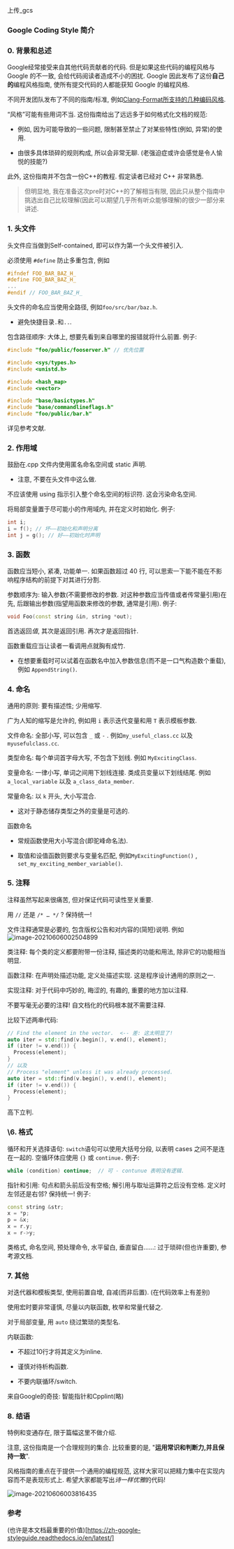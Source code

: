 上传_gcs

### Google Coding Style 简介

### 0. 背景和总述

Google经常接受来自其他代码贡献者的代码. 但是如果这些代码的编程风格与 Google 的不一致, 会给代码阅读者造成不小的困扰. Google 因此发布了这份**自己的**编程风格指南, 使所有提交代码的人都能获知 Google 的编程风格. 

不同开发团队发布了不同的指南/标准, 例如[Clang-Format所支持的几种编码风格](https://clang.llvm.org/docs/ClangFormatStyleOptions.html). 

“风格”可能有些用词不当. 这份指南给出了远远多于如何格式化文档的规范: 

- 例如, 因为可能导致的一些问题, 限制甚至禁止了对某些特性(例如, 异常)的使用. 

- 由很多具体琐碎的规则构成, 所以会非常无聊. (老强迫症或许会感觉是令人愉悦的技能?)

此外, 这份指南并不包含一份C++的教程. 假定读者已经对 C++ 非常熟悉. 

> 但明显地, 我在准备这次pre时对C++的了解相当有限, 因此只从整个指南中挑选出自己比较理解(因此可以期望几乎所有听众能够理解)的很少一部分来讲述. 

### 1. 头文件

头文件应当做到Self-contained, 即可以作为第一个头文件被引入. 

必须使用 `#define` 防止多重包含, 例如

```cpp
#ifndef FOO_BAR_BAZ_H_
#define FOO_BAR_BAZ_H_
...
#endif // FOO_BAR_BAZ_H_
```

头文件的命名应当使用全路径, 例如`foo/src/bar/baz.h`. 

- 避免快捷目录`.`和`..`. 

包含路径顺序: 大体上, 想要先看到来自哪里的报错就将什么前置. 例子: 

```cpp
#include "foo/public/fooserver.h" // 优先位置

#include <sys/types.h>
#include <unistd.h>

#include <hash_map>
#include <vector>

#include "base/basictypes.h"
#include "base/commandlineflags.h"
#include "foo/public/bar.h"
```

详见参考文献. 

### 2. 作用域

鼓励在.cpp 文件内使用匿名命名空间或 static 声明. 
- 注意, 不要在头文件中这么做. 

不应该使用 using 指示引入整个命名空间的标识符. 这会污染命名空间. 

将局部变量置于尽可能小的作用域内, 并在定义时初始化. 例子: 

```cpp
int i;
i = f(); // 坏——初始化和声明分离
int j = g(); // 好——初始化时声明
```

### 3. 函数

函数应当短小, 紧凑, 功能单一. 如果函数超过 40 行, 可以思索一下能不能在不影响程序结构的前提下对其进行分割. 

参数顺序为: 输入参数(不需要修改的参数. 对这种参数应当传值或者传常量引用)在先, 后跟输出参数(指望用函数来修改的参数, 通常是引用). 例子: 

```cpp
void Foo(const string &in, string *out);
```

首选返回*值*, 其次是返回引用. 再次才是返回指针. 

函数重载应当让读者一看调用点就胸有成竹. 

- 在想要重载时可以试着在函数名中加入参数信息(而不是一口气构造数个重载), 例如 `AppendString()`. 

### 4. 命名

通用的原则: 要有描述性; 少用缩写. 

广为人知的缩写是允许的, 例如用 `i` 表示迭代变量和用 `T` 表示模板参数. 

文件命名: 全部小写, 可以包含 `_` 或 `-` . 例如`my_useful_class.cc` 以及 `myusefulclass.cc`. 

类型命名: 每个单词首字母大写, 不包含下划线. 例如 `MyExcitingClass`. 

变量命名: 一律小写, 单词之间用下划线连接. 类成员变量以下划线结尾. 例如 `a_local_variable` 以及 `a_class_data_member`. 

常量命名: 以 `k` 开头, 大小写混合. 

- 这对于静态储存类型之外的变量是可选的. 

函数命名

- 常规函数使用大小写混合(即驼峰命名法). 

- 取值和设值函数则要求与变量名匹配, 例如`MyExcitingFunction()` ,` set_my_exciting_member_variable()`. 

### 5. 注释

注释虽然写起来很痛苦, 但对保证代码可读性至关重要. 

用 `//` 还是 `/* … */` ? 保持统一! 

文件注释通常是必要的, 包含版权公告和对内容的(简短)说明. 例如![image-20210606002504899](C:\Users\Jeff\Desktop\OOP_QA\In-classTalks-2021\1.png)

类注释: 每个类的定义都要附带一份注释, 描述类的功能和用法, 除非它的功能相当明显.

函数注释: 在声明处描述功能, 定义处描述实现. 这是程序设计通用的原则之一. 

实现注释: 对于代码中巧妙的, 晦涩的, 有趣的, 重要的地方加以注释. 

不要写毫无必要的注释! 自文档化的代码根本就不需要注释.

比较下述两串代码: 

```cpp
// Find the element in the vector.  <-- 差: 这太明显了!
auto iter = std::find(v.begin(), v.end(), element);
if (iter != v.end()) {
  Process(element);
}
// 以及
// Process "element" unless it was already processed.
auto iter = std::find(v.begin(), v.end(), element);
if (iter != v.end()) {
  Process(element);
}
```

高下立判. 

### \6. 格式

循环和开关选择语句: `switch`语句可以使用大括号分段, 以表明 cases 之间不是连在一起的. 空循环体应使用 `{}` 或 `continue.` 例子: 

```cpp
while (condition) continue;  // 可 - contunue 表明没有逻辑.
```

指针和引用: 句点和箭头前后没有空格; 解引用与取址运算符之后没有空格. 定义时左邻还是右邻? 保持统一! 例子: 

```cpp
const string &str;
x = *p;
p = &x;
x = r.y;
x = r->y;
```

类格式, 命名空间, 预处理命令, 水平留白, 垂直留白……: 过于琐碎(但也许重要), 参考源文档. 

### 7. 其他

对迭代器和模板类型, 使用前置自增, 自减(而非后置). (在代码效率上有差别)

使用宏时要非常谨慎, 尽量以内联函数, 枚举和常量代替之. 

对于局部变量, 用 `auto` 绕过繁琐的类型名. 

内联函数: 

- 不超过10行才将其定义为inline. 

- 谨慎对待析构函数. 

- 不要内联循环/switch. 

来自Google的奇技: 智能指针和Cpplint(略)

### 8. 结语

特例和变通存在, 限于篇幅这里不做介绍. 

注意, 这份指南是一个合理规则的集合. 比较重要的是, "**运用常识和判断力,并且保持一致**". 

风格指南的重点在于提供一个通用的编程规范, 这样大家可以把精力集中在实现内容而不是表现形式上. 希望大家都能写出*诗一样优雅*的代码!

![image-20210606003816435](C:\Users\Jeff\Desktop\OOP_QA\In-classTalks-2021\2.png)

### 参考

(也许是本文档最重要的价值)[https://zh-google-styleguide.readthedocs.io/en/latest/]